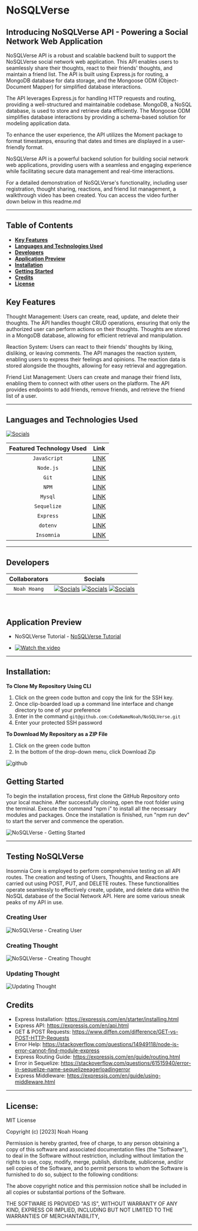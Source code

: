 # NoSQLVerse

## Introducing NoSQLVerse API - Powering a Social Network Web Application

NoSQLVerse API is a robust and scalable backend built to support the NoSQLVerse social network web application. This API enables users to seamlessly share their thoughts, react to their friends' thoughts, and maintain a friend list. The API is built using Express.js for routing, a MongoDB database for data storage, and the Mongoose ODM (Object-Document Mapper) for simplified database interactions.

The API leverages Express.js for handling HTTP requests and routing, providing a well-structured and maintainable codebase. MongoDB, a NoSQL database, is used to store and retrieve data efficiently. The Mongoose ODM simplifies database interactions by providing a schema-based solution for modeling application data.

To enhance the user experience, the API utilizes the Moment package to format timestamps, ensuring that dates and times are displayed in a user-friendly format.

NoSQLVerse API is a powerful backend solution for building social network web applications, providing users with a seamless and engaging experience while facilitating secure data management and real-time interactions.

For a detailed demonstration of NoSQLVerse's functionality, including user registration, thought sharing, reactions, and friend list management, a walkthrough video has been created. You can access the video further down below in this readme.md

---

## Table of Contents

- [**Key Features**](#Key-Features)
- [**Languages and Technologies Used**](#Languages-and-Technologies-Used)
- [**Developers**](#Developers)
- [**Application Preview**](#Application-Preview)
- [**Installation**](#installation)
- [**Getting Started**](#Getting-Started)
- [**Credits**](#Credits)
- [**License**](#License)

## Key Features

Thought Management: Users can create, read, update, and delete their thoughts. The API handles thought CRUD operations, ensuring that only the authorized user can perform actions on their thoughts. Thoughts are stored in a MongoDB database, allowing for efficient retrieval and manipulation.

Reaction System: Users can react to their friends' thoughts by liking, disliking, or leaving comments. The API manages the reaction system, enabling users to express their feelings and opinions. The reaction data is stored alongside the thoughts, allowing for easy retrieval and aggregation.

Friend List Management: Users can create and manage their friend lists, enabling them to connect with other users on the platform. The API provides endpoints to add friends, remove friends, and retrieve the friend list of a user.

---

## Languages and Technologies Used

[![Socials](https://skillicons.dev/icons?i=js,git,powershell,nodejs,express)](https://skillicons.dev)

| Featured Technology Used |                     Link                     |
| :----------------------: | :------------------------------------------: |
|       `JavaScript`       |    [LINK](https://devdocs.io/javascript/)    |
|        `Node.js`         |        [LINK](https://nodejs.dev/en/)        |
|          `Git`           |         [LINK](https://git-scm.com/)         |
|          `NPM`           |        [LINK](https://www.npmjs.com/)        |
|         `Mysql`          |        [LINK](https://www.mysql.com/)        |
|       `Sequelize`        |        [LINK](https://sequelize.org/)        |
|        `Express`         |        [LINK](https://expressjs.com/)        |
|         `dotenv`         | [LINK](https://www.npmjs.com/package/dotenv) |
|        `Insomnia`        |        [LINK](https://insomnia.rest/)        |

---

## Developers

| Collaborators |                                                                                                                                  Socials                                                                                                                                   |
| :-----------: | :------------------------------------------------------------------------------------------------------------------------------------------------------------------------------------------------------------------------------------------------------------------------: |
| `Noah Hoang`  | [![Socials](https://skillicons.dev/icons?i=git)](https://github.com/codenamenoah) [![Socials](https://skillicons.dev/icons?i=linkedin)](https://www.linkedin.com/in/codenamenoah/) [![Socials](https://skillicons.dev/icons?i=twitter)](https://twitter.com/CodeNameNoahH) |

<p>&nbsp;</p>

## Application Preview

- NoSQLVerse Tutorial - [NoSQLVerse Tutorial](https://www.youtube.com/watch?v=90Khu-0mxaY)

- [![Watch the video](https://img.youtube.com/vi/90Khu-0mxaY/maxresdefault.jpg)](https://youtu.be/90Khu-0mxaY)

---


## Installation:

**To Clone My Repository Using CLI**

1. Click on the green code button and copy the link for the SSH key.
2. Once clip-boarded load up a command line interface and change directory to one of your preference
3. Enter in the command `git@github.com:CodeNameNoah/NoSQLVerse.git`
4. Enter your protected SSH password

**To Download My Repository as a ZIP File**

1. Click on the green code button
2. In the bottom of the drop-down menu, click Download Zip

![github](https://user-images.githubusercontent.com/127361736/227422005-d28a9020-e331-4098-976b-df9c1e545bb4.png)

## Getting Started
To begin the installation process, first clone the GitHub Repository onto your local machine. After successfully cloning, open the root folder using the terminal. Execute the command "npm i" to install all the necessary modules and packages. Once the installation is finished, run "npm run dev" to start the server and commence the operation.

![NoSQLVerse - Getting Started](https://github.com/CodeNameNoah/E-Commerce-Back-End-ORMs/assets/127361736/07bbdc46-6645-4b5c-89d7-da49ce827802)

---



## Testing NoSQLVerse
Insomnia Core is employed to perform comprehensive testing on all API routes. The creation and testing of Users, Thoughts, and Reactions are carried out using POST, PUT, and DELETE routes. These functionalities operate seamlessly to effectively create, update, and delete data within the NoSQL database of the Social Network API. Here are some various sneak peaks of my API in use.

### Creating User

![NoSQLVerse - Creating User](https://github.com/CodeNameNoah/E-Commerce-Back-End-ORMs/assets/127361736/5a15cf1b-25d9-4373-88b8-88f6d78b09a0)

### Creating Thought

![NoSQLVerse - Creating Thought](https://github.com/CodeNameNoah/E-Commerce-Back-End-ORMs/assets/127361736/6d0f3968-7a89-4d5e-9a7f-a73aac0e8441)

### Updating Thought

![Updating Thought](https://github.com/CodeNameNoah/E-Commerce-Back-End-ORMs/assets/127361736/77140f7b-a837-451e-9d89-e27521ffdd49)



## Credits

- Express Installation: https://expressjs.com/en/starter/installing.html
- Express API: https://expressjs.com/en/api.html
- GET & POST Requests: https://www.diffen.com/difference/GET-vs-POST-HTTP-Requests
- Error Help: https://stackoverflow.com/questions/14949118/node-js-error-cannot-find-module-express
- Express Routing Guide: https://expressjs.com/en/guide/routing.html
- Error in Sequelize: https://stackoverflow.com/questions/61515940/error-in-sequelize-name-sequelizeeagerloadingerror
- Express Middleware: https://expressjs.com/en/guide/using-middleware.html

---

## License:

MIT License

Copyright (c) [2023] Noah Hoang

Permission is hereby granted, free of charge, to any person obtaining a copy
of this software and associated documentation files (the "Software"), to deal
in the Software without restriction, including without limitation the rights
to use, copy, modify, merge, publish, distribute, sublicense, and/or sell
copies of the Software, and to permit persons to whom the Software is
furnished to do so, subject to the following conditions:

The above copyright notice and this permission notice shall be included in all
copies or substantial portions of the Software.

THE SOFTWARE IS PROVIDED "AS IS", WITHOUT WARRANTY OF ANY KIND, EXPRESS OR
IMPLIED, INCLUDING BUT NOT LIMITED TO THE WARRANTIES OF MERCHANTABILITY,

---
